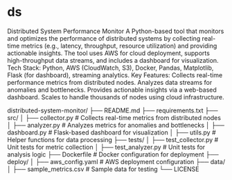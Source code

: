 # ds
Distributed System Performance Monitor
A Python-based tool that monitors and optimizes the performance of distributed systems by collecting real-time metrics (e.g., latency, throughput, resource utilization) and providing actionable insights. The tool uses AWS for cloud deployment, supports high-throughput data streams, and includes a dashboard for visualization.
Tech Stack: Python, AWS (CloudWatch, S3), Docker, Pandas, Matplotlib, Flask (for dashboard), streaming analytics.
Key Features:
Collects real-time performance metrics from distributed nodes.
Analyzes data streams for anomalies and bottlenecks.
Provides actionable insights via a web-based dashboard.
Scales to handle thousands of nodes using cloud infrastructure.


distributed-system-monitor/
├── README.md
├── requirements.txt
├── src/
│   ├── collector.py        # Collects real-time metrics from distributed nodes
│   ├── analyzer.py         # Analyzes metrics for anomalies and bottlenecks
│   ├── dashboard.py        # Flask-based dashboard for visualization
│   ├── utils.py            # Helper functions for data processing
├── tests/
│   ├── test_collector.py   # Unit tests for metric collection
│   ├── test_analyzer.py    # Unit tests for analysis logic
├── Dockerfile              # Docker configuration for deployment
├── deploy/
│   ├── aws_config.yaml     # AWS deployment configuration
├── data/
│   ├── sample_metrics.csv  # Sample data for testing
└── LICENSE
